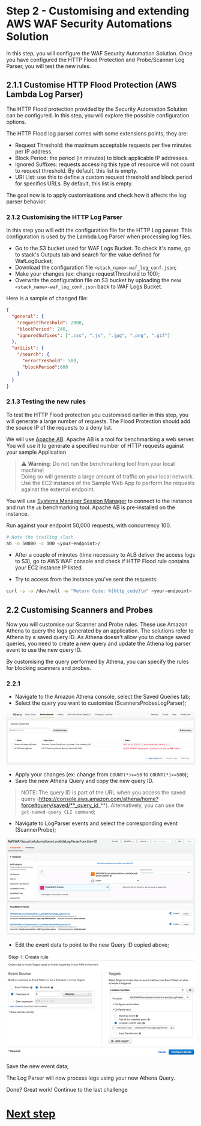 # Step 2 - Customising and extending AWS WAF Security Automations Solution

In this step, you will configure the WAF Security Automation Solution. Once you have configured the HTTP Flood Protection and Probe/Scanner Log Parser, you will test the new rules.

## 2.1.1 Customise HTTP Flood Protection (AWS Lambda Log Parser)

The HTTP Flood protection provided by the Security Automation Solution can be configured. In this step, you will explore the possible configuration options.


The HTTP Flood log parser comes with some extensions points, they are:

* Request Threshold: the maximum acceptable requests per five minutes per IP address.
* Block Period: the period (in minutes) to block applicable IP addresses.
* Ignored Suffixes: requests accessing this type of resource will not count to request threshold. By default, this list is empty.
* URI List: use this to define a custom request threshold and block period for specifics URLs. By default, this list is empty.

The goal now is to apply customisations and check how it affects the log parser behavior. 


### 2.1.2 Customising the HTTP Log Parser

In this step you will edit the configuration file for the HTTP Log parser. This configuration is used by the Lambda Log Parser when processing log files.

* Go to the S3 bucket used for WAF Logs Bucket. To check it's name, go to stack's Outputs tab and search for the value defined for WafLogBucket;
* Download the configuration file `<stack_name>-waf_log_conf.json`;
* Make your changes (ex: change requestThreshold to 100);
* Overwrite the configuration file on S3 bucket by uploading the new `<stack_name>-waf_log_conf.json` back to WAF Logs Bucket.

Here is a sample of changed file:

```json
{
  "general": {
    "requestThreshold": 2000,
    "blockPeriod": 240,
    "ignoredSufixes": [".css", ".js", ".jpg", ".png", ".gif"]
  },
  "uriList": {
    "/search": {
      "errorTreshold": 500,
      "blockPeriod":600
    }
  }
}
```

### 2.1.3 Testing the new rules

To test the HTTP Flood protection you customised earlier in this step, you will generate a large number of requests. The Flood Protection should add the source IP of the requests to a deny list.

We will use [Apache AB](https://httpd.apache.org/docs/2.4/programs/ab.html).
Apache AB is a tool for benchmarking a web server.  You will use it to generate a specified number of HTTP requests against your sample Application

> ⚠️ **Warning**: Do not run the benchmarking tool from your local machine! \
> Doing so will generate a large amount of traffic on your local network. \
> Use the EC2 instance of the Sample Web App to perform the requests against the external endpoint.

You will use [Systems Manager Session Manager](https://console.aws.amazon.com/systems-manager/session-manager/start-session) to connect to the instance and run the `ab` benchmarking tool. Apache AB is pre-installed on the instance.

Run against your endpoint 50,000 requests, with concurrency 100.
```bash
# Note the trailing slash
ab -n 50000 -c 100 <your-endpoint>/
```

* After a couple of minutes (time necessary to ALB deliver the access logs to S3), go to AWS WAF console and check if HTTP Flood rule contains your EC2 instance IP listed.

* Try to access <your-endpoint> from the instance you've sent the requests:
```bash
curl -s -o /dev/null -w "Return Code: %{http_code}\n" <your-endpoint>
```

## 2.2 Customising Scanners and Probes



Now you will customise our Scanner and Probe rules. These use Amazon Athena to query the logs generated by an application.
The solutions refer to Athena by a saved query ID. As Athena doesn't allow you to change saved queries, you need to create a new query and update the Athena log parser event to use the new query ID.

By customising the query performed by Athena, you can specify the rules for blocking scanners and probes.

### 2.2.1
* Navigate to the Amazon Athena console, select the Saved Queries tab;
* Select the query you want to customise (ScannersProbesLogParser);

![athena-saved-queries](2-01-athena-saved-queries.png)

* Apply your changes (ex: change from `COUNT(*)>=50` to `COUNT(*)>=500`);
* Save the new Athena Query and copy the new query ID.


> NOTE: The query ID is part of the URL when you access the saved query (https://console.aws.amazon.com/athena/home?force#query/saved/**_query_id_**). Alternatively, you can use the `get-named-query CLI command`;


* Navigate to LogParser events and select the corresponding event (ScannerProbe);

![log-parser](2-02-log-parser-cw-event.png)

* Edit the event data to point to the new Query ID copied above;

![cw-event-rule](2-03-cw-event-output.png)

Save the new event data;

The Log Parser will now process logs using your new Athena Query.

Done? Great work! Continue to the last challenge
# [Next step](step-3.md)
